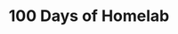 ---
title: "100 Days of Homelab"
description: "A challenge by TechnoTim."
slug: "100DaysOfHomelab"
image: ansibleLogo.png
style:
  background: "#1D1D1D"
  color: "#7AC7C7"
---